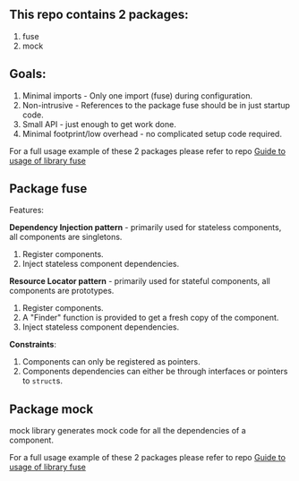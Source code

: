 ## This repo contains 2 packages:
1. fuse 
2. mock


## Goals:
1. Minimal imports - Only one import (fuse) during configuration.
2. Non-intrusive - References to the package fuse should be in just startup code.
3. Small API - just enough to get work done.
4. Minimal footprint/low overhead - no complicated setup code required.

For a full usage example of these 2 packages please refer to repo <a href="https://github.com/rvauradkar1/testfuse">Guide to usage of library fuse</a>

## Package fuse

Features:

**Dependency Injection pattern** - primarily used for stateless components, all components are singletons.
1. Register components.
2. Inject stateless component dependencies.

**Resource Locator pattern** - primarily used for stateful components, all components are prototypes.

1. Register components.
2. A "Finder" function is provided to get a fresh copy of the component.
3. Inject stateless component dependencies.

**Constraints**:

1. Components can only be registered as pointers.
2. Components dependencies can either be through interfaces or pointers to `struct`s.


## Package mock
mock library generates mock code for all the dependencies of a component.

For a full usage example of these 2 packages please refer to repo <a href="https://github.com/rvauradkar1/testfuse">Guide to usage of library fuse</a>
